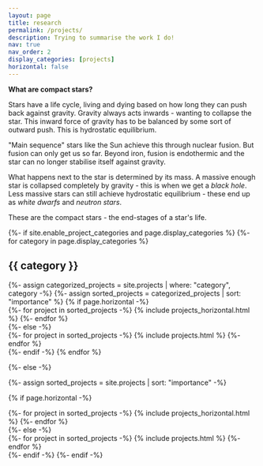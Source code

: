 ```yaml
---
layout: page
title: research
permalink: /projects/
description: Trying to summarise the work I do!
nav: true
nav_order: 2
display_categories: [projects]
horizontal: false
---
```


<b>What are compact stars?</b>

Stars have a life cycle, living and dying based on how long they can push back against gravity. Gravity always acts inwards - wanting to collapse the star. This inward force of gravity has to be balanced by some sort of outward push. This is hydrostatic equilibrium.

"Main sequence" stars like the Sun achieve this through nuclear fusion. But fusion can only get us so far. Beyond iron, fusion is endothermic and the star can no longer stabilise itself against gravity. 

What happens next to the star is determined by its mass. A massive enough star is collapsed completely by gravity - this is when we get a <i>black hole</i>. Less massive stars can still achieve hydrostatic equilibrium - these end up as <i>white dwarfs</i> and <i>neutron stars</i>. 

These are the compact stars - the end-stages of a star's life.

<!-- pages/projects.md -->
<div class="projects">
{%- if site.enable_project_categories and page.display_categories %}
  <!-- Display categorized projects -->
  {%- for category in page.display_categories %}
  <h2 class="category">{{ category }}</h2>
  {%- assign categorized_projects = site.projects | where: "category", category -%}
  {%- assign sorted_projects = categorized_projects | sort: "importance" %}
  <!-- Generate cards for each project -->
  {% if page.horizontal -%}
  <div class="container">
    <div class="row row-cols-2">
    {%- for project in sorted_projects -%}
      {% include projects_horizontal.html %}
    {%- endfor %}
    </div>
  </div>
  {%- else -%}
  <div class="grid">
    {%- for project in sorted_projects -%}
      {% include projects.html %}
    {%- endfor %}
  </div>
  {%- endif -%}
  {% endfor %}

{%- else -%}
<!-- Display projects without categories -->
  {%- assign sorted_projects = site.projects | sort: "importance" -%}
  <!-- Generate cards for each project -->
  {% if page.horizontal -%}
  <div class="container">
    <div class="row row-cols-2">
    {%- for project in sorted_projects -%}
      {% include projects_horizontal.html %}
    {%- endfor %}
    </div>
  </div>
  {%- else -%}
  <div class="grid">
    {%- for project in sorted_projects -%}
      {% include projects.html %}
    {%- endfor %}
  </div>
  {%- endif -%}
{%- endif -%}
</div>
